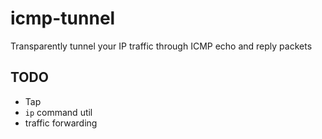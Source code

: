 # icmp-tunnel
Transparently tunnel your IP traffic through ICMP echo and reply packets

## TODO

* Tap
* `ip` command util
* traffic forwarding
